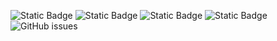 ![Static Badge](https://img.shields.io/badge/blacklists-60-000000) ![Static Badge](https://img.shields.io/badge/blacklisted-3121158-cc0000) ![Static Badge](https://img.shields.io/badge/whitelisted-2243-00CC00) ![Static Badge](https://img.shields.io/badge/streaming_blacklist-28107-000000) ![GitHub issues](https://img.shields.io/github/issues/fabriziosalmi/blacklists)

